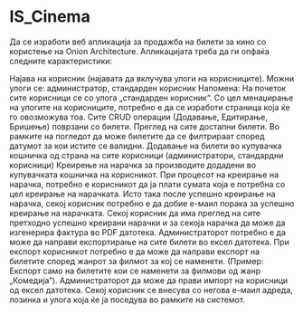# IS_Cinema
Да се изработи веб апликација за продажба на билети за кино со користење на Onion Architecture. Апликацијата треба да ги опфаќа следните карактеристики:

Најава на корисник (најавата да вклучува улоги на корисниците). Можни улоги се: администратор, стандарден корисник
Напомена: На почеток сите корисници се со улога „стандарден корисник“. Со цел менаџирање на улогите на корисниците, потребно е да се изработи страница која ќе го овозможува тоа.
Сите CRUD операции (Додавање, Едитирање, Бришење) поврзани со билети.
Преглед на сите достапни билети. Во рамките на погледот да може билетите да се филтрираат според датумот за кои истите се валидни.
Додавање на билети во купувачка кошничка од страна на сите корисници (администратори, стандардни корисници)
Креирење на нарачка за производите додадени во купувачката кошничка на корисникот. При процесот на креирање на нарачка, потребно е корисникот да ја плати сумата која е потребна со цел креирање на нарачката. Исто така после успешно креирање на нарачка, секој корисник потребно е да добие е-маил порака за успешно креирање на нарачката.
Секој корисник да има преглед на сите претходно успешно креирани нарачки и за секоја нарачка да може да изгенерира фактура во PDF датотека.
Администраторот потребно е да може да направи експортирање на сите билети во ексел датотека. При експорт корисникот потребно е да може да направи експорт на билетите според жанрот за филмот за кој се наменети. (Пример: Експорт само на билетите кои се наменети за филмови од жанр „Комедија“).
Администраторот да може да прави импорт на корисници од ексел датотека. Секој корисник се внесува со негова е-маил адреда, лозинка и улога која ќе ја поседува во рамките на системот.
